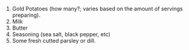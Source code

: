 1) Gold Potatoes (how many?; varies based on the amount of servings preparing).
2) Milk 
3) Butter
4) Seasoning (sea salt, black pepper, etc)
5) Some fresh cutted parsley or dill. 